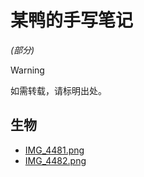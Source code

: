 # 某鸭的手写笔记
*(部分)*

> [!WARNING]
> 如需转载，请标明出处。

## 生物
- [IMG_4481.png](https://duckduckstudio.github.io/Articles/学习资料/手写笔记/photos/生物/IMG_4481.png)
- [IMG_4482.png](https://duckduckstudio.github.io/Articles/学习资料/手写笔记/photos/生物/IMG_4482.png)
